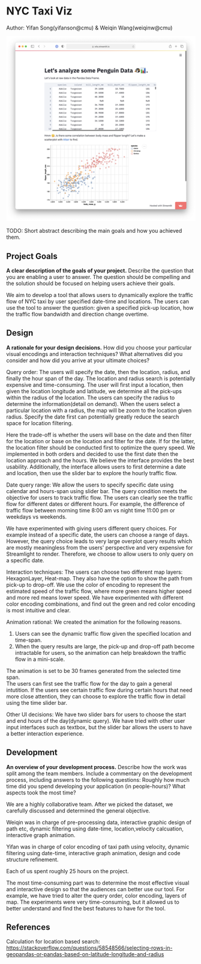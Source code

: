 # NYC Taxi Viz 
Author: 
Yifan Song(yifanson@cmu) & Weiqin Wang(weiqinw@cmu)

![A screenshot of your application. Could be a GIF.](screenshot.png)

TODO: Short abstract describing the main goals and how you achieved them.

## Project Goals

**A clear description of the goals of your project.** Describe the question that you are enabling a user to answer. The question should be compelling and the solution should be focused on helping users achieve their goals. 

We aim to develop a tool that allows users to dynamically explore the traffic flow of NYC taxi by user specified date-time and locations.  The users can use the tool to answer the  question: given a specified pick-up location, how the traffic flow bandwidth and direction change overtime. 

## Design

**A rationale for your design decisions.** How did you choose your particular visual encodings and interaction techniques? What alternatives did you consider and how did you arrive at your ultimate choices?

Query order:
The users will specify the date, then the location, radius, and finally the hour span of the day. 
The location and radius search is potentially expensive and time-consuming. The user will first input a location, then given the location longitude and latitude, we determine all the pick-ups within the radius of the location.  The users can specify the radius to determine the information(detail on demand). When the users select a particular location with a radius, the map will be zoom to the location given radius. 
Specify the date first can potentially greatly reduce the search space for location filtering.

Here the trade-off is whether the users will base on the date and then filter for the location or base on the location and filter for the date. 
If for the latter,  the location filter should be conducted first to optimize the query speed.  We implemented in both orders and decided to use the first date then the location approach and the hours. We believe the interface provides the best usability. Additionally, the interface allows users to first determine a date and location,  then use the slider bar to explore the hourly traffic flow. 

Date query range:
We allow the users to specify specific date using calendar and hours-span using slider bar. The query condition meets the objective for users to track traffic flow. The users can clearly see the traffic flow for different dates or different hours. For example, the difference of traffic flow between morning time 8:00 am vs night time 11:00 pm or weekdays vs weekends. 

We have experimented with giving users different query choices. For example instead of a specific date, the users can choose a range of days. However, the query choice leads to very large overplot query results which are mostly meaningless from the users' perspective and very expensive for Streamlight to render.  Therefore, we choose to allow users to only query on a specific date. 

Interaction techniques: 
The users can choose two different map layers: HexagonLayer, Heat-map. They also have the option to show the path from pick-up to drop-off. 
We use the color of encoding to represent the estimated speed of the traffic flow, where more green means higher speed and more red means lower speed.  We have experimented with different color encoding combinations, and find out the green and red color encoding is most intuitive and clear. 

Animation rational:
We created the animation for the following reasons. 
1. Users can see the dynamic traffic flow given the specified location and time-span.
2. When the query results are large, the pick-up and drop-off path become intractable for users, so the animation can help breakdown the traffic flow in a mini-scale. 

The animation is set to be 30 frames generated from the selected time span.  
The users can first see the traffic flow for the day to gain a general intutition. If the users see certain traffic flow during certain hours that need more close attention, they can choose to explore the traffic flow in detail using the time slider bar. 

Other UI decisions:
We have two slider bars for users to choose the start and end hours of the day(dynamic query). We have tried with other user input interfaces such as textbox, but the slider bar allows the users to have a better interaction experience.

## Development

**An overview of your development process.** Describe how the work was split among the team members. Include a commentary on the development process, including answers to the following questions: Roughly how much time did you spend developing your application (in people-hours)? What aspects took the most time?

We are a highly collaborative team. After we picked the dataset, we carefully  discussed  and determined the general objective.

Weiqin was in charge of pre-processing data, interactive graphic design of path etc, dynamic filtering using date-time, location,velocity calcuation, interactive graph animation. 

Yifan was in charge of color encoding of taxi path using velocity, dynamic filtering using date-time,  interactive graph animation, design and code structure refinement. 

Each of us spent roughly 25 hours on the project. 

The most time-consuming part was to determine the most effective visual and interactive design so that the audiences can better use our tool.  For example, we have tried to alter the query order, color encoding, layers of map. The experiments were very time-consuming, but it allowed us to better understand and find the best features to have for the tool.

## References

Calculation for location based search: https://stackoverflow.com/questions/58548566/selecting-rows-in-geopandas-or-pandas-based-on-latitude-longitude-and-radius



